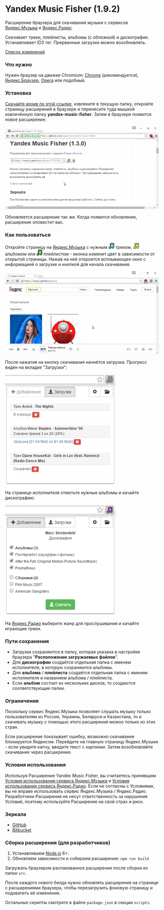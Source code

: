 # Yandex Music Fisher (1.9.2)

Расширение браузера для скачивания музыки с сервисов [Яндекс.Музыка](https://music.yandex.ru/)
и [Яндекс.Радио](https://radio.yandex.ru/).

Скачивает треки, плейлисты, альбомы (с обложкой) и дискографии. Устанавливает ID3 тег.
Прерванные загрузки можно возобновлять.

[Список изменений](https://github.com/egoroof/yandex-music-fisher/releases)

### Что нужно

Нужен браузер на движке Chromium: [Chrome](https://www.google.com/chrome) (рекомендуется),
[Яндекс.Браузер](https://browser.yandex.ru), [Opera](https://www.opera.com) или подобный.

### Установка

[Скачайте архив по этой ссылке](https://github.com/egoroof/yandex-music-fisher/releases/download/v1.9.2/yandex-music-fisher_1.9.2.zip),
извлеките в текущую папку, откройте страницу расширений в браузере и перенесите туда мышкой извлечённую папку __yandex-music-fisher__.
Затем в браузере появится новое расширение:

![Установка](/readme_img/install.gif "Установка")

Обновляется расширение так же. Когда появится обновление, расширение оповестит вас.

### Как пользоваться

Откройте страницу на [Яндекс.Музыка](https://music.yandex.ru/) с нужным ![blue](/readme_img/blue.png) треком,
![yellow](/readme_img/yellow.png) альбомом или ![green](/readme_img/green.png) плейлистом - иконка изменит цвет в зависимости
от открытой страницы. Нажав на неё откроется всплывающее окно с информацией о загрузке и кнопкой для начала скачивания.

![Использование](/readme_img/usage.gif "Использование")

После нажатия на кнопку скачивания начнётся загрузка. Прогресс виден на вкладке "Загрузки":

![Загрузки](/readme_img/loader.png)

На странице исполнителя отметьте нужные альбомы и качайте дискографию:

![Дискография](/readme_img/discography.png)

На [Яндекс.Радио](https://radio.yandex.ru/) выберите жанр для прослушивания и качайте играющие треки.

### Пути сохранения

- Загрузки сохраняются в папку, которая указана в настройке браузера "__Расположение загружаемых файлов__".
- Для __дискографии__ создаётся отдельная папка с именем исполнителя, в которую сохраняются альбомы.
- Для __альбома__ / __плейлиста__ создаётся отдельная папка с именем исполнителя и названием альбома / плейлиста.
- Если __альбом__ состоит из нескольких дисков, то создаются соответствующие папки.

### Ограничения

Поскольку сервис Яндекс.Музыка позволяет слушать музыку только пользователям из России, Украины, Беларуси и
Казахстана, то и скачивать музыку с помощью этого расширения можно только из этих стран.

Если расширение показывает ошибку, возможно скачивание блокируется Яндексом.
Перейдите на главную страницу Яндекс.Музыки - если увидите капчу, введите текст с картинки.
Затем возобновляйте скачивание через расширение.

### Условия использования

Используя Расширение Yandex Music Fisher, вы считаетесь принявшим
[Условия использования сервиса Яндекс.Музыка](https://yandex.ru/legal/music_termsofuse/) и
[Условия использования сервиса Яндекс.Радио](https://yandex.ru/legal/radio_termsofuse/).
Если не согласны с Условиями, вы не вправе использовать сервис Яндекс.Музыка / Яндекс.Радио.
Разработчики Расширения не несут ответственность за нарушения Условий, поэтому используйте Расширение на свой страх и риск.

### Зеркала

- [GitHub](https://github.com/egoroof/yandex-music-fisher)
- [Bitbucket](https://bitbucket.org/egoroof/yandex-music-fisher)

### Сборка расширения (для разработчиков)

1. Устанавливаем [Node.js](https://nodejs.org/en/) 6+.
2. Обновляем зависимости и собираем расширение: `npm run build`

Загружать браузером распакованное расширение после сборки из папки `src`.

После каждого нового билда нужно обновлять расширение на странице с расширениями браузера,
чтобы перезагрузить фоновую страницу и подхватить её изменения.

Остальные скрипты смотрите в файле `package.json` в секции `scripts`.
